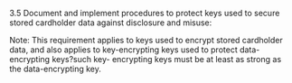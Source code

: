 3.5 Document and implement procedures to 
protect keys used to secure stored 
cardholder data against disclosure and 
misuse: 

Note: This requirement applies to keys 
used to encrypt stored cardholder data, and 
also applies to key-encrypting keys used to 
protect data-encrypting keys?such key-
encrypting keys must be at least as strong 
as the data-encrypting key. 


